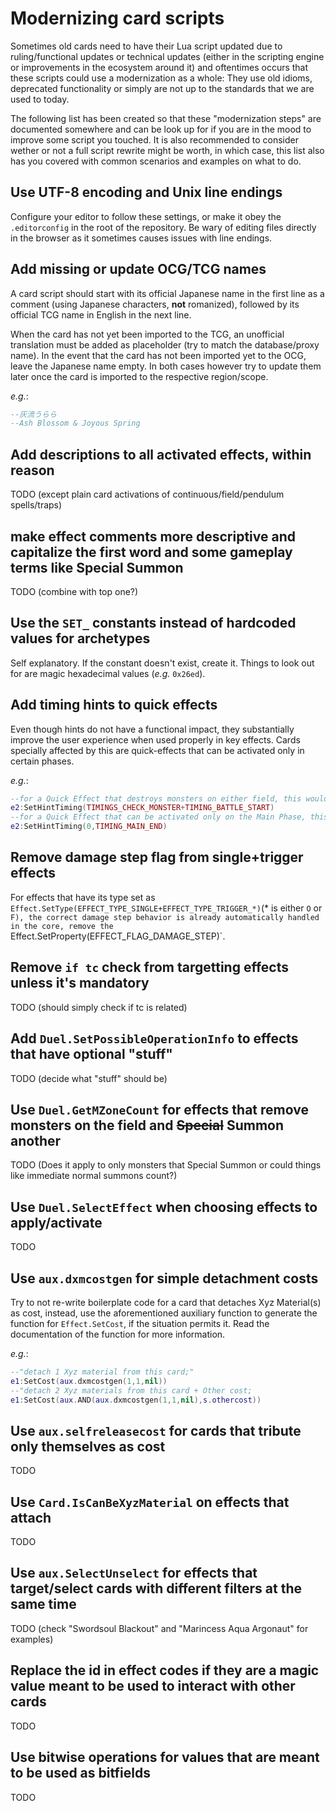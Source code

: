 # Modernizing card scripts

Sometimes old cards need to have their Lua script updated due to ruling/functional updates or technical updates (either in the scripting engine or improvements in the ecosystem around it) and oftentimes occurs that these scripts could use a modernization as a whole: They use old idioms, deprecated functionality or simply are not up to the standards that we are used to today.

The following list has been created so that these "modernization steps" are documented somewhere and can be look up for if you are in the mood to improve some script you touched. It is also recommended to consider wether or not a full script rewrite might be worth, in which case, this list also has you covered with common scenarios and examples on what to do.

## Use UTF-8 encoding and Unix line endings

Configure your editor to follow these settings, or make it obey the `.editorconfig` in the root of the repository. Be wary of editing files directly in the browser as it sometimes causes issues with line endings.

## Add missing or update OCG/TCG names

A card script should start with its official Japanese name in the first line as a comment (using Japanese characters, **not** romanized), followed by its official TCG name in English in the next line.

When the card has not yet been imported to the TCG, an unofficial translation must be added as placeholder (try to match the database/proxy name). In the event that the card has not been imported yet to the OCG, leave the Japanese name empty. In both cases however try to update them later once the card is imported to the respective region/scope.

_e.g._:
```lua
--灰流うらら
--Ash Blossom & Joyous Spring
```

## Add descriptions to all activated effects, within reason

TODO (except plain card activations of continuous/field/pendulum spells/traps)

## make effect comments more descriptive and capitalize the first word and some gameplay terms like Special Summon

TODO (combine with top one?)

## Use the `SET_` constants instead of hardcoded values for archetypes

Self explanatory. If the constant doesn't exist, create it. Things to look out for are magic hexadecimal values (_e.g._ `0x26ed`).

## Add timing hints to quick effects

Even though hints do not have a functional impact, they substantially improve the user experience when used properly in key effects. Cards specially affected by this are quick-effects that can be activated only in certain phases.

_e.g._:
```lua
--for a Quick Effect that destroys monsters on either field, this would prompt the user when a monster is summoned or an attack is declared.
e2:SetHintTiming(TIMINGS_CHECK_MONSTER+TIMING_BATTLE_START)
--for a Quick Effect that can be activated only on the Main Phase, this would prompt the user when the opponent is leaving it.
e2:SetHintTiming(0,TIMING_MAIN_END)
```

## Remove damage step flag  from single+trigger effects

For effects that have its type set as `Effect.SetType(EFFECT_TYPE_SINGLE+EFFECT_TYPE_TRIGGER_*)`(* is either `O` or `F), the correct damage step behavior is already automatically handled in the core, remove the `Effect.SetProperty(EFFECT_FLAG_DAMAGE_STEP)`.

## Remove `if tc` check from targetting effects unless it's mandatory 

TODO (should simply check if tc is related)

## Add `Duel.SetPossibleOperationInfo` to effects that have optional "stuff"

TODO (decide what "stuff" should be)

## Use `Duel.GetMZoneCount` for effects that remove monsters on the field and ~~Special~~ Summon another

TODO (Does it apply to only monsters that Special Summon or could things like immediate normal summons count?)

## Use `Duel.SelectEffect` when choosing effects to apply/activate

TODO

## Use `aux.dxmcostgen` for simple detachment costs

Try to not re-write boilerplate code for a card that detaches Xyz Material(s) as cost, instead, use the aforementioned auxiliary function to generate the function for `Effect.SetCost`, if the situation permits it. Read the documentation of the function for more information.

_e.g._:
```lua
--"detach 1 Xyz material from this card;"
e1:SetCost(aux.dxmcostgen(1,1,nil))
--"detach 2 Xyz materials from this card + Other cost;
e1:SetCost(aux.AND(aux.dxmcostgen(1,1,nil),s.othercost))
```

## Use `aux.selfreleasecost` for cards that tribute only themselves as cost

TODO

## Use `Card.IsCanBeXyzMaterial` on effects that attach

TODO

## Use `aux.SelectUnselect` for effects that target/select cards with different filters at the same time

TODO (check "Swordsoul Blackout" and "Marincess Aqua Argonaut" for examples)

## Replace the id in effect codes if they are a magic value meant to be used to interact with other cards

TODO

## Use bitwise operations for values that are meant to be used as bitfields

TODO
